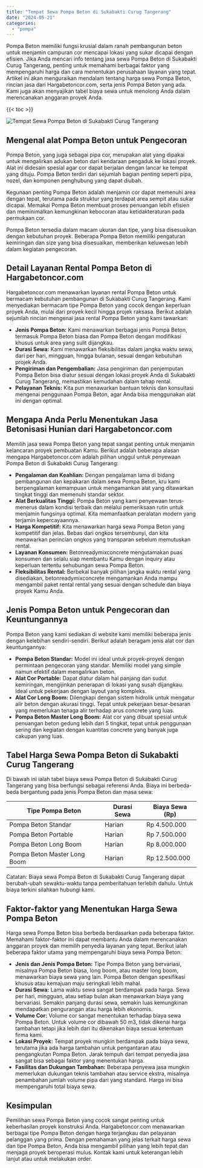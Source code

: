 ```yaml
---
title: "Tempat Sewa Pompa Beton di Sukabakti Curug Tangerang"
date: "2024-05-21"
categories: 
  - "pompa"
---
```




Pompa Beton memiliki fungsi krusial dalam ranah pembangunan beton untuk menjamin campuran cor mencapai lokasi yang sukar dicapai dengan efisien. Jika Anda mencari info tentang jasa sewa Pompa Beton di Sukabakti Curug Tangerang, penting untuk memahami berbagai faktor yang mempengaruhi harga dan cara menentukan perusahaan layanan yang tepat. Artikel ini akan menguraikan mendalam tentang harga sewa Pompa Beton, rincian jasa dari Hargabetoncor.com, serta jenis Pompa Beton yang ada. Kami juga akan menyajikan tabel biaya sewa untuk menolong Anda dalam merencanakan anggaran proyek Anda.

{{< toc >}}

![Tempat Sewa Pompa Beton di Sukabakti Curug Tangerang](https://hargareadymixid.github.io/pompa/concrete-pump%20(5).png)

## Mengenal alat Pompa Beton untuk Pengecoran

Pompa Beton, yang juga sebagai pipa cor, merupakan alat yang dipakai untuk mengalirkan adukan beton dari kendaraan pengaduk ke lokasi proyek. Alat ini didesain spesial agar cor dapat berjalan dengan lancar ke tempat yang dituju. Pompa Beton terdiri dari sejumlah bagian penting seperti pipa, nozel, dan komponen penghubung yang dapat diubah.

Kegunaan penting Pompa Beton adalah menjamin cor dapat memenuhi area dengan tepat, terutama pada struktur yang terdapat area sempit atau sukar dicapai. Memakai Pompa Beton membuat proses penuangan lebih efisien dan meminimalkan kemungkinan kebocoran atau ketidakteraturan pada permukaan cor.

Pompa Beton tersedia dalam macam ukuran dan tipe, yang bisa disesuaikan dengan kebutuhan proyek. Beberapa Pompa Beton memiliki pengaturan kemiringan dan size yang bisa disesuaikan, memberikan keluwesan lebih dalam kegiatan pengecoran.

## Detail Layanan Rental Pompa Beton di Hargabetoncor.com

Hargabetoncor.com menawarkan layanan rental Pompa Beton untuk bermacam kebutuhan pembangunan di Sukabakti Curug Tangerang. Kami menyediakan bermacam tipe Pompa Beton yang cocok dengan keperluan proyek Anda, mulai dari proyek kecil hingga projek raksasa. Berikut adalah sejumlah rincian mengenai jasa rental Pompa Beton yang kami tawarkan:

- **Jenis Pompa Beton:** Kami menawarkan berbagai jenis Pompa Beton, termasuk Pompa Beton biasa dan Pompa Beton dengan modifikasi khusus untuk area yang sulit dijangkau.
- **Durasi Sewa:** Kami menawarkan fleksibilitas dalam jangka waktu sewa, dari per hari, mingguan, hingga bulanan, sesuai dengan kebutuhan projek Anda.
- **Pengiriman dan Pengembalian:** Jasa pengiriman dan penjemputan Pompa Beton bisa diatur sesuai dengan lokasi proyek Anda di Sukabakti Curug Tangerang, memastikan kemudahan dalam tahap rental.
- **Pelayanan Teknis:** Kita pun menawarkan bantuan teknis dan konsultasi mengenai penggunaan Pompa Beton, agar Anda bisa menggunakan alat ini dengan optimal.

## Mengapa Anda Perlu Menentukan Jasa Betonisasi Hunian dari Hargabetoncor.com

Memilih jasa sewa Pompa Beton yang tepat sangat penting untuk menjamin kelancaran proyek pembuatan Kamu. Berikut adalah beberapa alasan mengapa Hargabetoncor.com adalah pilihan unggul untuk penyewaan Pompa Beton di Sukabakti Curug Tangerang:

- **Pengalaman dan Keahlian:** Dengan pengalaman lama di bidang pembangunan dan kepakaran dalam sewa Pompa Beton, kru kami berpengalaman kemampuan untuk mengamankan alat yang ditawarkan tingkat tinggi dan memenuhi standar sektor.
- **Alat Berkualitas Tinggi:** Pompa Beton yang kami penyewaan terus-menerus dalam kondisi terbaik dan melalui pemeriksaan rutin untuk menjamin fungsinya optimal. Kita memanfaatkan peralatan modern yang terjamin kepercayaannya.
- **Harga Kompetitif:** Kita menawarkan harga sewa Pompa Beton yang kompetitif dan jelas. Bebas dari ongkos tersembunyi, dan kita menawarkan perincian ongkos yang transparan sebelum memutuskan rental.
- **Layanan Konsumen:** Betonreadymixconcrete mengutamakan puas konsumen dan selalu siap membantu Kamu dengan inquiry atau keperluan tertentu sehubungan sewa Pompa Beton.
- **Fleksibilitas Rental:** Berbekal banyak pilihan jangka waktu rental yang disediakan, betonreadymixconcrete mengamankan Anda mampu mengambil paket rental rental yang sesuai dengan schedule dan biaya proyek Kamu Anda.

## Jenis Pompa Beton untuk Pengecoran dan Keuntungannya

Pompa Beton yang kami sediakan di website kami memiliki beberapa jenis dengan kelebihan sendiri-sendiri. Berikut adalah beragam jenis alat cor dan keuntungannya:

- **Pompa Beton Standar:** Model ini ideal untuk proyek-proyek dengan permintaan pengecoran yang standar. Memiliki model yang simple namun efektif dalam mengalirkan beton.
- **Alat Cor Portable:** Dapat diatur dalam hal panjang dan sudut kemiringan, mengijinkan penerapan di lokasi yang susah dijangkau. Ideal untuk pekerjaan dengan layout yang kompleks.
- **Alat Cor Long Boom:** Dilengkapi dengan sistem hidrolik untuk mengatur alir beton dengan akurasi tinggi. Tepat untuk pekerjaan besar-besaran yang memerlukan tenaga alir terhadap arus concrete yang luas.
- **Pompa Beton Master Long Boom:** Alat cor yang dibuat spesial untuk penuangan beton gedung lebih dari 5 tingkat, tepat untuk penggunaan sering dan kegiatan dengan kuantitas concrete yang banyak juga cakupan yang luas.

## Tabel Harga Sewa Pompa Beton di Sukabakti Curug Tangerang

Di bawah ini ialah tabel biaya sewa Pompa Beton di Sukabakti Curug Tangerang yang bisa berfungsi sebagai referensi Anda. Biaya ini berbeda-beda bergantung pada jenis Pompa Beton dan masa sewa:

| Tipe Pompa Beton | Durasi Sewa | Biaya Sewa (Rp) |
| --- | --- | --- |
| Pompa Beton Standar | Harian | Rp 4.500.000 |
| Pompa Beton Portable | Harian | Rp 7.500.000 |
| Pompa Beton Long Boom | Harian | Rp 8.000.000 |
| Pompa Beton Master Long Boom | Harian | Rp 12.500.000 |

Catatan: Biaya sewa Pompa Beton di Sukabakti Curug Tangerang dapat berubah-ubah sewaktu-waktu tanpa pemberitahuan terlebih dahulu. Untuk biaya terkini silahkan hubungi kami.

## Faktor-faktor yang Menentukan Harga Sewa Pompa Beton

Harga sewa Pompa Beton bisa berbeda berdasarkan pada beberapa faktor. Memahami faktor-faktor ini dapat membantu Anda dalam merencanakan anggaran proyek dan memilih penyedia layanan yang tepat. Berikut ialah beberapa faktor utama yang mempengaruhi biaya sewa Pompa Beton:

- **Jenis dan Jenis Pompa Beton:** Tipe Pompa Beton yang bervariasi, misalnya Pompa Beton biasa, long boom, atau master long boom, menawarkan biaya sewa yang lain. Pompa Beton dengan spesifikasi khusus atau kemajuan maju seringkali lebih mahal.
- **Durasi Sewa:** Lama waktu sewa sangat berdampak pada harga. Sewa per hari, mingguan, atau setiap bulan akan menawarkan biaya yang bervariasi. Semakin panjang durasi sewa, semakin luas kemungkinan mendapatkan pengurangan atau harga lebih ekonomis.
- **Volume Cor:** Volume cor sangat menentukan terhadap biaya sewa Pompa Beton. Untuk volume cor dibawah 50 m3, tidak dikenai harga tambahan tetapi jika lebih dari itu dikenakan biaya sesuai ketentuan firma kami.
- **Lokasi Proyek:** Tempat proyek mungkin berdampak pada biaya sewa, terutama jika ada harga tambahan untuk pengantaran atau pengangkutan Pompa Beton. Jarak tempuh dari tempat penyedia jasa sangat bisa sebagai faktor yang menentukan harga.
- **Fasilitas dan Dukungan Tambahan:** Beberapa penyewa jasa mungkin memerlukan dukungan teknis tambahan atau service ekstra, misalnya penambahan jumlah volume pipa dari yang standard. Harga ini bisa mempengaruhi total biaya sewa.

## Kesimpulan

Pemilihan sewa Pompa Beton yang cocok sangat penting untuk keberhasilan proyek konstruksi Anda. Hargabetoncor.com menawarkan berbagai tipe Pompa Beton dengan harga terjangkau dan pelayanan pelanggan yang prima. Dengan pemahaman yang jelas terkait harga sewa dan tipe Pompa Beton, Anda bisa mengambil pilihan yang lebih tepat dan menjaga proyek beroperasi mulus. Kontak kami untuk keterangan lebih lanjut atau untuk melakukan order.
